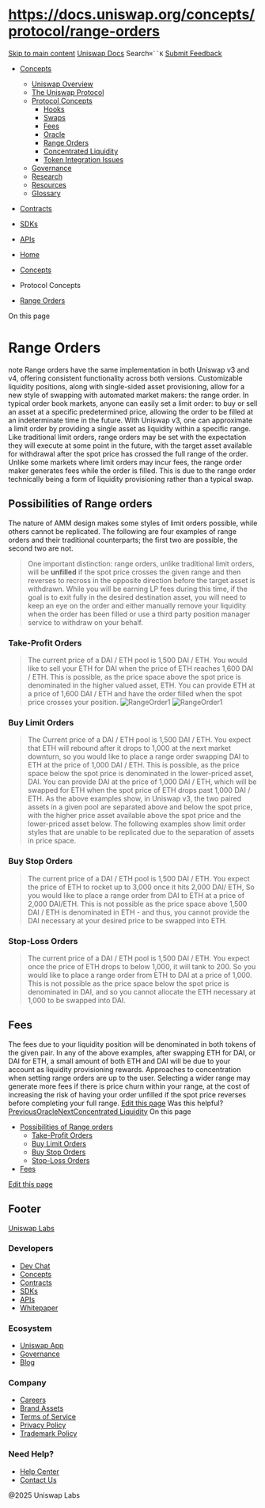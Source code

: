 # https://docs.uniswap.org/concepts/protocol/range-orders

[Skip to main content](https://docs.uniswap.org/concepts/protocol/range-orders#__docusaurus_skipToContent_fallback)
[Uniswap Docs](https://docs.uniswap.org/)
Search`⌘``K`
[Submit Feedback](https://docs.google.com/forms/d/e/1FAIpQLSdjSkZam8KiatL9XACRVxCHjDJjaPGbls77PCXDKFn4JwykXg/viewform)
  * [Concepts](https://docs.uniswap.org/concepts/overview)
    * [Uniswap Overview](https://docs.uniswap.org/concepts/overview)
    * [The Uniswap Protocol](https://docs.uniswap.org/concepts/uniswap-protocol)
    * [Protocol Concepts](https://docs.uniswap.org/concepts/protocol/range-orders)
      * [Hooks](https://docs.uniswap.org/concepts/protocol/hooks)
      * [Swaps](https://docs.uniswap.org/concepts/protocol/swaps)
      * [Fees](https://docs.uniswap.org/concepts/protocol/fees)
      * [Oracle](https://docs.uniswap.org/concepts/protocol/oracle)
      * [Range Orders](https://docs.uniswap.org/concepts/protocol/range-orders)
      * [Concentrated Liquidity](https://docs.uniswap.org/concepts/protocol/concentrated-liquidity)
      * [Token Integration Issues](https://docs.uniswap.org/concepts/protocol/integration-issues)
    * [Governance](https://docs.uniswap.org/concepts/protocol/range-orders)
    * [Research](https://docs.uniswap.org/concepts/research)
    * [Resources](https://docs.uniswap.org/concepts/resources)
    * [Glossary](https://docs.uniswap.org/concepts/glossary)
  * [Contracts](https://docs.uniswap.org/contracts/v4/overview)
  * [SDKs](https://docs.uniswap.org/sdk/v4/overview)
  * [APIs](https://docs.uniswap.org/api/subgraph/overview)


  * [Home](https://docs.uniswap.org/)
  * [Concepts](https://docs.uniswap.org/concepts/overview)
  * Protocol Concepts
  * [Range Orders](https://docs.uniswap.org/concepts/protocol/range-orders)


On this page
# Range Orders
note
Range orders have the same implementation in both Uniswap v3 and v4, offering consistent functionality across both versions.
Customizable liquidity positions, along with single-sided asset provisioning, allow for a new style of swapping with automated market makers: the range order.
In typical order book markets, anyone can easily set a limit order: to buy or sell an asset at a specific predetermined price, allowing the order to be filled at an indeterminate time in the future.
With Uniswap v3, one can approximate a limit order by providing a single asset as liquidity within a specific range. Like traditional limit orders, range orders may be set with the expectation they will execute at some point in the future, with the target asset available for withdrawal after the spot price has crossed the full range of the order.
Unlike some markets where limit orders may incur fees, the range order maker generates fees while the order is filled. This is due to the range order technically being a form of liquidity provisioning rather than a typical swap.
## Possibilities of Range orders[​](https://docs.uniswap.org/concepts/protocol/range-orders#possibilities-of-range-orders "Direct link to Possibilities of Range orders")
The nature of AMM design makes some styles of limit orders possible, while others cannot be replicated. The following are four examples of range orders and their traditional counterparts; the first two are possible, the second two are not.
> One important distinction: range orders, unlike traditional limit orders, will be **unfilled** if the spot price crosses the given range and then reverses to recross in the opposite direction before the target asset is withdrawn. While you will be earning LP fees during this time, if the goal is to exit fully in the desired destination asset, you will need to keep an eye on the order and either manually remove your liquidity when the order has been filled or use a third party position manager service to withdraw on your behalf.
### Take-Profit Orders[​](https://docs.uniswap.org/concepts/protocol/range-orders#take-profit-orders "Direct link to Take-Profit Orders")
> The current price of a DAI / ETH pool is 1,500 DAI / ETH. You would like to sell your ETH for DAI when the price of ETH reaches 1,600 DAI / ETH. This is possible, as the price space above the spot price is denominated in the higher valued asset, ETH. You can provide ETH at a price of 1,600 DAI / ETH and have the order filled when the spot price crosses your position.
![RangeOrder1](https://docs.uniswap.org/assets/images/RangeOrder1-b9d8771ff290b67b408790362ac6838e.png) ![RangeOrder1](https://docs.uniswap.org/assets/images/RangeOrder2-9578c6d42b3b8d3d062d0956aee84f1c.png)
### Buy Limit Orders[​](https://docs.uniswap.org/concepts/protocol/range-orders#buy-limit-orders "Direct link to Buy Limit Orders")
> The Current price of a DAI / ETH pool is 1,500 DAI / ETH. You expect that ETH will rebound after it drops to 1,000 at the next market downturn, so you would like to place a range order swapping DAI to ETH at the price of 1,000 DAI / ETH. This is possible, as the price space below the spot price is denominated in the lower-priced asset, DAI. You can provide DAI at the price of 1,000 DAI / ETH, which will be swapped for ETH when the spot price of ETH drops past 1,000 DAI / ETH.
As the above examples show, in Uniswap v3, the two paired assets in a given pool are separated above and below the spot price, with the higher price asset available above the spot price and the lower-priced asset below.
The following examples show limit order styles that are unable to be replicated due to the separation of assets in price space.
### Buy Stop Orders[​](https://docs.uniswap.org/concepts/protocol/range-orders#buy-stop-orders "Direct link to Buy Stop Orders")
> The current price of a DAI / ETH pool is 1,500 DAI / ETH. You expect the price of ETH to rocket up to 3,000 once it hits 2,000 DAI/ ETH, So you would like to place a range order from DAI to ETH at a price of 2,000 DAI/ETH. This is not possible as the price space above 1,500 DAI / ETH is denominated in ETH - and thus, you cannot provide the DAI necessary at your desired price to be swapped into ETH.
### Stop-Loss Orders[​](https://docs.uniswap.org/concepts/protocol/range-orders#stop-loss-orders "Direct link to Stop-Loss Orders")
> The current price of a DAI / ETH pool is 1,500 DAI / ETH. You expect once the price of ETH drops to below 1,000, it will tank to 200. So you would like to place a range order from ETH to DAI at a price of 1,000. This is not possible as the price space below the spot price is denominated in DAI, and so you cannot allocate the ETH necessary at 1,000 to be swapped into DAI.
## Fees[​](https://docs.uniswap.org/concepts/protocol/range-orders#fees "Direct link to Fees")
The fees due to your liquidity position will be denominated in both tokens of the given pair. In any of the above examples, after swapping ETH for DAI, or DAI for ETH, a small amount of both ETH and DAI will be due to your account as liquidity provisioning rewards.
Approaches to concentration when setting range orders are up to the user. Selecting a wider range may generate more fees if there is price churn within your range, at the cost of increasing the risk of having your order unfilled if the spot price reverses before completing your full range.
[Edit this page](https://github.com/uniswap/uniswap-docs/tree/main/docs/concepts/protocol/range-orders.md)
Was this helpful?
[PreviousOracle](https://docs.uniswap.org/concepts/protocol/oracle)[NextConcentrated Liquidity](https://docs.uniswap.org/concepts/protocol/concentrated-liquidity)
On this page
  * [Possibilities of Range orders](https://docs.uniswap.org/concepts/protocol/range-orders#possibilities-of-range-orders)
    * [Take-Profit Orders](https://docs.uniswap.org/concepts/protocol/range-orders#take-profit-orders)
    * [Buy Limit Orders](https://docs.uniswap.org/concepts/protocol/range-orders#buy-limit-orders)
    * [Buy Stop Orders](https://docs.uniswap.org/concepts/protocol/range-orders#buy-stop-orders)
    * [Stop-Loss Orders](https://docs.uniswap.org/concepts/protocol/range-orders#stop-loss-orders)
  * [Fees](https://docs.uniswap.org/concepts/protocol/range-orders#fees)


[Edit this page](https://github.com/uniswap/uniswap-docs/tree/main/docs/concepts/protocol/range-orders.md)
## Footer
[Uniswap Labs](https://docs.uniswap.org/)
### Developers
  * [Dev Chat](https://discord.com/invite/uniswap)
  * [Concepts](https://docs.uniswap.org/concepts/overview)
  * [Contracts](https://docs.uniswap.org/contracts/v4/overview)
  * [SDKs](https://docs.uniswap.org/sdk/v4/overview)
  * [APIs](https://docs.uniswap.org/api/subgraph/overview)
  * [Whitepaper](https://app.uniswap.org/whitepaper-v4.pdf)


### Ecosystem
  * [Uniswap App](https://app.uniswap.org/)
  * [Governance](https://www.uniswapfoundation.org/governance)
  * [Blog](https://blog.uniswap.org/)


### Company
  * [Careers](https://boards.greenhouse.io/uniswaplabs)
  * [Brand Assets](https://github.com/Uniswap/brand-assets/raw/main/Uniswap%20Brand%20Assets.zip)
  * [Terms of Service](https://support.uniswap.org/hc/en-us/articles/30935100859661-Uniswap-Labs-Terms-of-Service)
  * [Privacy Policy](https://support.uniswap.org/hc/en-us/articles/30934457771405-Uniswap-Labs-Privacy-Policy)
  * [Trademark Policy](https://support.uniswap.org/hc/en-us/articles/30934762216973-Uniswap-Labs-Trademark-Guidelines)


### Need Help?
  * [Help Center](https://support.uniswap.org/)
  * [Contact Us](https://support.uniswap.org/hc/en-us/requests/new)


@2025 Uniswap Labs
[](https://github.com/uniswap/uniswap-docs)[](https://twitter.com/Uniswap)[](https://discord.com/invite/uniswap)
